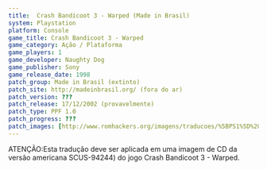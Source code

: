 ```yaml
---
title:  Crash Bandicoot 3 - Warped (Made in Brasil)
system: Playstation
platform: Console
game_title: Crash Bandicoot 3 - Warped
game_category: Ação / Plataforma
game_players: 1
game_developer: Naughty Dog
game_publisher: Sony
game_release_date: 1998
patch_group: Made in Brasil (extinto)
patch_site: http://madeinbrasil.org/ (fora do ar)
patch_version: ???
patch_release: 17/12/2002 (provavelmente)
patch_type: PPF 1.0
patch_progress: ???
patch_images: [http://www.romhackers.org/imagens/traducoes/%5BPS1%5D%20Crash%20Bandicoot%203%20-%20Warped%20-%20Made%20in%20Brasil%20-%201.jpg,http://www.romhackers.org/imagens/traducoes/%5BPS1%5D%20Crash%20Bandicoot%203%20-%20Warped%20-%20Made%20in%20Brasil%20-%202.jpg,http://www.romhackers.org/imagens/traducoes/%5BPS1%5D%20Crash%20Bandicoot%203%20-%20Warped%20-%20Made%20in%20Brasil%20-%203.jpg]
---
```

ATENÇÃO:Esta tradução deve ser aplicada em uma imagem de CD da versão americana SCUS-94244) do jogo Crash Bandicoot 3 - Warped.